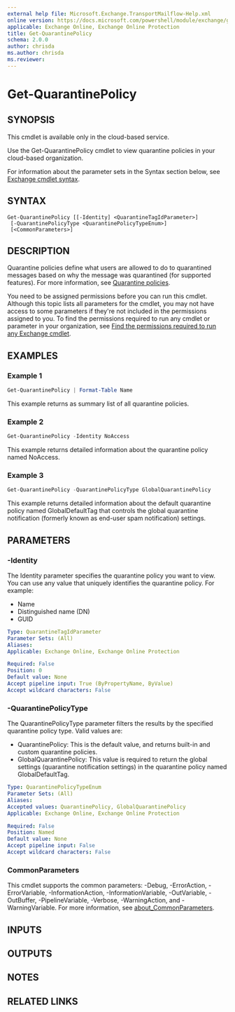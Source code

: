 ```yaml
---
external help file: Microsoft.Exchange.TransportMailflow-Help.xml
online version: https://docs.microsoft.com/powershell/module/exchange/get-quarantinepolicy
applicable: Exchange Online, Exchange Online Protection
title: Get-QuarantinePolicy
schema: 2.0.0
author: chrisda
ms.author: chrisda
ms.reviewer:
---
```


# Get-QuarantinePolicy

## SYNOPSIS
This cmdlet is available only in the cloud-based service.

Use the Get-QuarantinePolicy cmdlet to view quarantine policies in your cloud-based organization.

For information about the parameter sets in the Syntax section below, see [Exchange cmdlet syntax](https://docs.microsoft.com/powershell/exchange/exchange-cmdlet-syntax).

## SYNTAX

```
Get-QuarantinePolicy [[-Identity] <QuarantineTagIdParameter>]
 [-QuarantinePolicyType <QuarantinePolicyTypeEnum>]
 [<CommonParameters>]
```

## DESCRIPTION
Quarantine policies define what users are allowed to do to quarantined messages based on why the message was quarantined (for supported features). For more information, see [Quarantine policies](https://docs.microsoft.com/microsoft-365/security/office-365-security/quarantine-policies).

You need to be assigned permissions before you can run this cmdlet. Although this topic lists all parameters for the cmdlet, you may not have access to some parameters if they're not included in the permissions assigned to you. To find the permissions required to run any cmdlet or parameter in your organization, see [Find the permissions required to run any Exchange cmdlet](https://docs.microsoft.com/powershell/exchange/find-exchange-cmdlet-permissions).

## EXAMPLES

### Example 1
```powershell
Get-QuarantinePolicy | Format-Table Name
```

This example returns as summary list of all quarantine policies.

### Example 2
```powershell
Get-QuarantinePolicy -Identity NoAccess
```

This example returns detailed information about the quarantine policy named NoAccess.

### Example 3
```powershell
Get-QuarantinePolicy -QuarantinePolicyType GlobalQuarantinePolicy
```

This example returns detailed information about the default quarantine policy named GlobalDefaultTag that controls the global quarantine notification (formerly known as end-user spam notification) settings.

## PARAMETERS

### -Identity
The Identity parameter specifies the quarantine policy you want to view. You can use any value that uniquely identifies the quarantine policy. For example:

- Name
- Distinguished name (DN)
- GUID

```yaml
Type: QuarantineTagIdParameter
Parameter Sets: (All)
Aliases:
Applicable: Exchange Online, Exchange Online Protection

Required: False
Position: 0
Default value: None
Accept pipeline input: True (ByPropertyName, ByValue)
Accept wildcard characters: False
```

### -QuarantinePolicyType
The QuarantinePolicyType parameter filters the results by the specified quarantine policy type. Valid values are:

- QuarantinePolicy: This is the default value, and returns built-in and custom quarantine policies.
- GlobalQuarantinePolicy: This value is required to return the global settings (quarantine notification settings) in the quarantine policy named GlobalDefaultTag.

```yaml
Type: QuarantinePolicyTypeEnum
Parameter Sets: (All)
Aliases:
Accepted values: QuarantinePolicy, GlobalQuarantinePolicy
Applicable: Exchange Online, Exchange Online Protection

Required: False
Position: Named
Default value: None
Accept pipeline input: False
Accept wildcard characters: False
```

### CommonParameters
This cmdlet supports the common parameters: -Debug, -ErrorAction, -ErrorVariable, -InformationAction, -InformationVariable, -OutVariable, -OutBuffer, -PipelineVariable, -Verbose, -WarningAction, and -WarningVariable. For more information, see [about_CommonParameters](https://go.microsoft.com/fwlink/p/?LinkID=113216).

## INPUTS

###  

## OUTPUTS

###  

## NOTES

## RELATED LINKS
